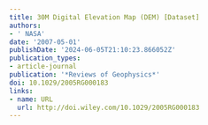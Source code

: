 ```yaml
---
title: 30M Digital Elevation Map (DEM) [Dataset]
authors:
- ' NASA'
date: '2007-05-01'
publishDate: '2024-06-05T21:10:23.866052Z'
publication_types:
- article-journal
publication: '*Reviews of Geophysics*'
doi: 10.1029/2005RG000183
links:
- name: URL
  url: http://doi.wiley.com/10.1029/2005RG000183
---
```

